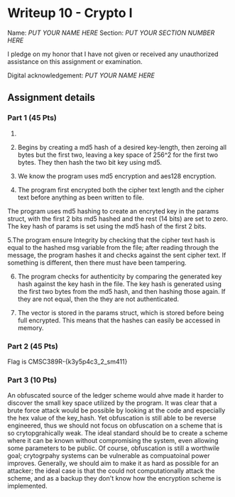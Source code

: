 # Writeup 10 - Crypto I

Name: *PUT YOUR NAME HERE*
Section: *PUT YOUR SECTION NUMBER HERE*

I pledge on my honor that I have not given or received any unauthorized assistance on this assignment or examination.

Digital acknowledgement: *PUT YOUR NAME HERE*


## Assignment details

### Part 1 (45 Pts)


1.

2. Begins by creating a md5 hash of a desired key-length, then zeroing all bytes but the first two, leaving a key space of 256^2 for the first two bytes. They then hash the two bit key using md5.

3. We know the program uses md5 encryption and aes128 encryption.

4. The program first encrypted both the cipher text length and the cipher text before anything as been written to file.

The program uses md5 hashing to create an encryted key in the params struct, with the first 2 bits md5 hashed and the rest (14 bits) are set to zero. The key hash of params is set using the md5 hash of the first 2 bits.

5.The program ensure Integrity by checking that the cipher text hash is equal to the hashed msg variable from the file; after reading through the message, the program hashes it and checks against the sent cipher text. If something is different, then there must have been tampering.

6. The program checks for authenticity by comparing the generated key hash  against the key hash in the file. The key hash is generated using the first two bytes from the md5 hash, and then hashing those again. If they are not equal, then the they are not authenticated. 

7. The vector is stored in the params struct, which is stored before being full encrypted. This means that the hashes can easily be accessed in memory.

### Part 2 (45 Pts)

Flag is CMSC389R-{k3y5p4c3_2_sm411}

### Part 3 (10 Pts)

An obfuscated source of the ledger scheme would ahve made it harder to discover the small key space utilized by the program. It was clear that a brute force attack would be possible by looking at the code and especially the hex value of the key_hash. Yet obfuscation is still able to be reverse engineered, thus we should not focus on obfuscation on a scheme that is so crytopgrahically weak. The ideal standard should be to create a scheme where it can be known without compromising the system, even allowing some parameters to be public. Of course, obfuscation is still a worthwile goal; crytogrpahy systems can be vulnerable as compuatoinal power improves. Generally, we should aim to make it as hard as possible for an attacker; the ideal case is that the could not computationally attack the scheme, and as a backup they don't know how the encryption scheme is implemented.
